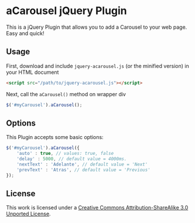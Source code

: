 aCarousel jQuery Plugin
======================= 

This is a jQuery Plugin that allows you to add a Carousel to your web page. Easy and quick! 


## Usage  
First, download and include `jquery-acarousel.js` (or the minified version) in your HTML document

```html
<script src="/path/to/jquery-acarousel.js"></script>
```

Next, call the `aCarousel()` method on wrapper div 

```javascript
$('#myCarousel').aCarousel();
```
## Options
This Plugin accepts some basic options:

```javascript
$('#myCarousel').aCarousel({
	'auto' : true, // values: true, false
	'delay' : 5000, // default value = 4000ms. 
	'nextText' : 'Adelante', // default value = 'Next'
	'prevText' : 'Atras', // default value = 'Previous'
});
```

## License

This work is licensed under a [Creative Commons Attribution-ShareAlike 3.0 Unported License](http://creativecommons.org/licenses/by-sa/3.0/).
